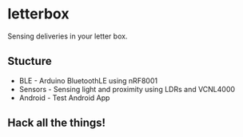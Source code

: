 letterbox
=========

Sensing deliveries in your letter box.

## Stucture

- BLE - Arduino BluetoothLE using nRF8001
- Sensors - Sensing light and proximity using LDRs and VCNL4000
- Android - Test Android App


## Hack all the things!



